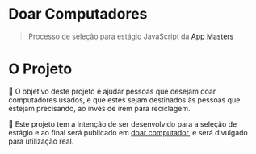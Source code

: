 # Doar Computadores

> Processo de seleção para estágio JavaScript da [App Masters](https://appmasters.io)

# O Projeto

🎯 O objetivo deste projeto é ajudar pessoas que desejam doar computadores usados, e que estes sejam destinados às pessoas que estejam precisando, ao invés de irem para reciclagem.

:bookmark: Este projeto tem a intenção de ser desenvolvido para a seleção de estágio e ao final será publicado em [doar computador](doarcomputador.com.br), e será divulgado para utilização real.

